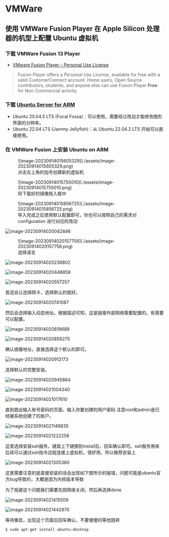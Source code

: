 # VMWare

## 使用 VMWare Fusion Player 在 Apple Silicon 处理器的机型上配置 Ubuntu 虚拟机

### 下载 VMWare Fusion 13 Player

-   [VMware Fusion Player – Personal Use License](https://customerconnect.vmware.com/evalcenter?p=fusion-player-personal-13)

>   Fusion Player offers a *Personal Use License*, available for free with a valid CustomerConnect account. Home users, Open Source contributors, students, and anyone else can use Fusion Player **Free** for Non-Commercial activity.

### 下载 [Ubuntu Server for ARM](https://ubuntu.com/download/server/arm)

-   Ubuntu 20.04.5 LTS (Focal Fossa)：可以使用，需要经过改动才能修改图形界面的分辨率。
-   Ubuntu 22.04 LTS (Jammy Jellyfish)：从 Ubuntu 22.04.2 LTS 开始可以直接使用。

### 在 VMWare Fusion 上安装 Ubuntu on ARM

<figure markdown>
  ![image-20230914015605329](./assets/image-20230914015605329.png)
  <figcaption>点击左上角的加号创建新的虚拟机</figcaption>
</figure>

<figure markdown>
  ![image-20230914015755010](./assets/image-20230914015755010.png)
  <figcaption>将下载好的镜像拖入框中</figcaption>
</figure>

<figure markdown>
  ![image-20230914015856725](./assets/image-20230914015856725.png)
  <figcaption>导入完成之后使用默认配置即可，你也可以按照自己的需求对 configuration 进行对应的改动</figcaption>
</figure>

![image-20230914020042846](./assets/image-20230914020042846.png)

<figure markdown>
  ![image-20230914020157756](./assets/image-20230914020157756.png)
  <figcaption>选择语言</figcaption>
</figure>

![image-20230914020236802](./assets/image-20230914020236802.png)

![image-20230914020448859](./assets/image-20230914020448859.png)

![image-20230914020557257](./assets/image-20230914020557257.png)

首选会让选择网卡，选择默认的就好。

![image-20230914020741087](./assets/image-20230914020741087.png)

然后会选择输入动态地址。根据描述可知，这是链接外部网络需要配置的。有需要可以配置。

![image-20230914020819689](./assets/image-20230914020819689.png)

![image-20230914020856275](./assets/image-20230914020856275.png)

确认镜像地址，直接选择这个默认的即可。

![image-20230914020912173](./assets/image-20230914020912173.png)

选择默认的完整安装。

![image-20230914020945864](./assets/image-20230914020945864.png)

![image-20230914021004340](./assets/image-20230914021004340.png)

![image-20230914021017610](./assets/image-20230914021017610.png)

直到跳出输入账号密码的页面，输入你要创建的用户密码
注意root和admin是已经被系统创建了的账户。

![image-20230914021149835](./assets/image-20230914021149835.png)

![image-20230914021222258](./assets/image-20230914021222258.png)

这里选择安装ssh服务，键盘上下键挪到install后，回车确认即可。ssh服务用来后续可以通过ssh指令远程连接上虚拟机，很好用，所以推荐安装上

![image-20230914021305380](./assets/image-20230914021305380.png)



这里需要注意的是直接安装的话会出现如下图所示的报错，问题可能是ubantu官方bug导致的，大概是因为内核版本导致

为了规避这个问题我们需要先把网络关闭，然后再选择done

![image-20230914021415509](./assets/image-20230914021415509.png)

![image-20230914021442870](./assets/image-20230914021442870.png)



等待重启，出现这个页面后回车确认，不要傻傻的等他跳转



``` sh
$ sudo apt-get install ubuntu-desktop
```

